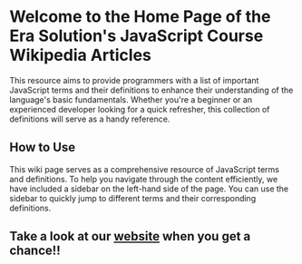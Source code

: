 # Welcome to the Home Page of the Era Solution's JavaScript Course Wikipedia Articles

This resource aims to provide programmers with a list of important JavaScript terms and their definitions to enhance their understanding of the language's basic fundamentals. Whether you're a beginner or an experienced developer looking for a quick refresher, this collection of definitions will serve as a handy reference.

## How to Use
This wiki page serves as a comprehensive resource of JavaScript terms and definitions. To help you navigate through the content efficiently, we have included a sidebar on the left-hand side of the page. You can use the sidebar to quickly jump to different terms and their corresponding definitions.

## Take a look at our <a href="https://dev.erasolutions.us" target="_blank">website</a> when you get a chance!!